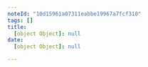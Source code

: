 ```yaml
---
noteId: "10d15961a07311eabbe19967a7fcf310"
tags: []
title:
  [object Object]: null
date:
  [object Object]: null

---
```



